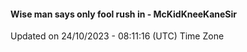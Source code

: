 #### Wise man says only fool rush in - McKidKneeKaneSir
Updated on 24/10/2023 - 08:11:16 (UTC) Time Zone
